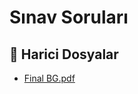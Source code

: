 # Sınav Soruları


<!--Index-->

## 📂 Harici Dosyalar

- [Final BG.pdf](./Final%20BG.pdf)


<!--Index-->

